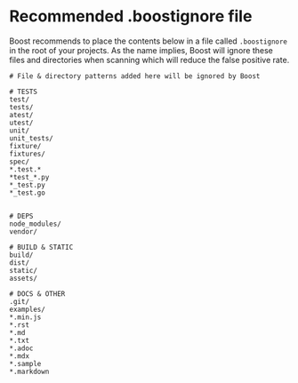 # Recommended .boostignore file

Boost recommends to place the contents below in a file called `.boostignore` in the root of your projects. As the name implies, Boost will ignore these files and directories when scanning which will reduce the false positive rate.

```
# File & directory patterns added here will be ignored by Boost

# TESTS
test/
tests/
atest/
utest/
unit/
unit_tests/
fixture/
fixtures/
spec/
*.test.*
*test_*.py
*_test.py
*_test.go


# DEPS
node_modules/
vendor/

# BUILD & STATIC
build/
dist/
static/
assets/

# DOCS & OTHER
.git/
examples/
*.min.js
*.rst
*.md
*.txt
*.adoc
*.mdx
*.sample
*.markdown
```
